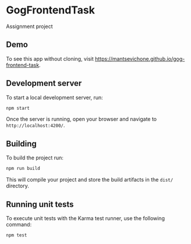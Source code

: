 # GogFrontendTask

Assignment project

## Demo

To see this app without cloning, visit https://mantsevichone.github.io/gog-frontend-task.

## Development server

To start a local development server, run:

```bash
npm start
```

Once the server is running, open your browser and navigate to `http://localhost:4200/`.

## Building

To build the project run:

```bash
npm run build
```

This will compile your project and store the build artifacts in the `dist/` directory.

## Running unit tests

To execute unit tests with the Karma test runner, use the following command:

```bash
npm test
```
